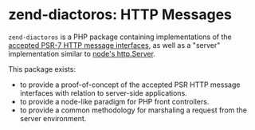 zend-diactoros: HTTP Messages
=============================

`zend-diactoros` is a PHP package containing implementations of the [accepted PSR-7 HTTP message
interfaces](https://github.com/php-fig/fig-standards/blob/master/accepted/PSR-7-http-message.md), as
well as a "server" implementation similar to [node's http.Server](http://nodejs.org/api/http.html).

This package exists:

- to provide a proof-of-concept of the accepted PSR HTTP message interfaces with relation to
  server-side applications.
- to provide a node-like paradigm for PHP front controllers.
- to provide a common methodology for marshaling a request from the server environment.
